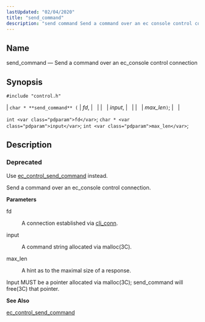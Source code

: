 ```yaml
---
lastUpdated: "02/04/2020"
title: "send_command"
description: "send command Send a command over an ec console control connection char send command fd input max len int fd char input int max len Use ec control send command instead Send a command over an ec console control connection fd A connection established via cli conn input A command..."
---
```


<a name="apis.send_command"></a> 
## Name

send_command — Send a command over an ec_console control connection

## Synopsis

`#include "control.h"`

| `char * **send_command** (` | <var class="pdparam">fd</var>, |   |
|   | <var class="pdparam">input</var>, |   |
|   | <var class="pdparam">max_len</var>`)`; |   |

`int <var class="pdparam">fd</var>`;
`char * <var class="pdparam">input</var>`;
`int <var class="pdparam">max_len</var>`;<a name="idp49418336"></a> 
## Description

### Deprecated

Use [ec_control_send_command](/momentum/3/3-api/apis-ec-control-send-command) instead.

Send a command over an ec_console control connection.

**<a name="idp49421488"></a> Parameters**

<dl class="variablelist">

<dt>fd</dt>

<dd>

A connection established via [cli_conn](/momentum/3/3-api/apis-cli-conn).

</dd>

<dt>input</dt>

<dd>

A command string allocated via malloc(3C).

</dd>

<dt>max_len</dt>

<dd>

A hint as to the maximal size of a response.

</dd>

</dl>

Input MUST be a pointer allocated via malloc(3C); send_command will free(3C) that pointer.

**<a name="idp49429024"></a> See Also**

[ec_control_send_command](/momentum/3/3-api/apis-ec-control-send-command)